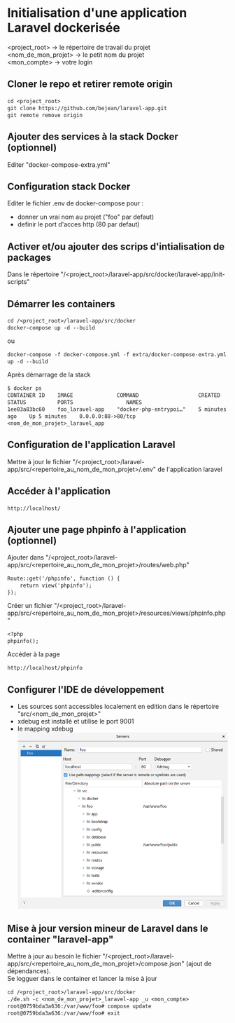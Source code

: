 # Initialisation d'une application Laravel dockerisée

<project_root> -> le répertoire de travail du projet  
<nom_de_mon_projet> -> le petit nom du projet  
<mon_compte> -> votre login


## Cloner le repo et retirer remote origin
    cd <project_root>
    git clone https://github.com/bejean/laravel-app.git
    git remote remove origin


## Ajouter des services à la stack Docker (optionnel)
Editer "docker-compose-extra.yml"


## Configuration stack Docker
Editer le fichier .env de docker-compose pour : 
* donner un vrai nom au projet ("foo" par defaut) 
* definir le port d'acces http (80 par defaut) 


## Activer et/ou ajouter des scrips d'intialisation de packages
Dans le répertoire "/<project_root>/laravel-app/src/docker/laravel-app/init-scripts"  


## Démarrer les containers
    cd /<project_root>/laravel-app/src/docker
    docker-compose up -d --build

ou  

    docker-compose -f docker-compose.yml -f extra/docker-compose-extra.yml up -d --build
  
Après démarrage de la stack  

    $ docker ps
    CONTAINER ID    IMAGE              COMMAND                   CREATED          STATUS          PORTS                 NAMES
    1ee03a83bc60    foo_laravel-app    "docker-php-entrypoi…"    5 minutes ago    Up 5 minutes    0.0.0.0:88->80/tcp    <nom_de_mon_projet>_laravel_app


## Configuration de l'application Laravel
Mettre à jour le fichier "/<project_root>/laravel-app/src/<repertoire_au_nom_de_mon_projet>/.env" de l'application laravel


## Accéder à l'application
    http://localhost/


## Ajouter une page phpinfo à l'application (optionnel)

Ajouter dans "/<project_root>/laravel-app/src/<repertoire_au_nom_de_mon_projet>/routes/web.php"  

    Route::get('/phpinfo', function () {
        return view('phpinfo');
    });

Créer un fichier "/<project_root>/laravel-app/src/<repertoire_au_nom_de_mon_projet>/resources/views/phpinfo.php"  

    <?php
    phpinfo();

Accéder à la page  

    http://localhost/phpinfo


## Configurer l'IDE de développement

* Les sources sont accessibles localement en edition dans le répertoire "src/<nom_de_mon_projet>" 
* xdebug est installé et utilise le port 9001  
* le mapping xdebug  
![mapping xdebug](PHPStorm-Xdebug.png?raw=true)


## Mise à jour version mineur de Laravel dans le container "laravel-app"

Mettre à jour au besoin le fichier "/<project_root>/laravel-app/src/<repertoire_au_nom_de_mon_projet>/compose.json" (ajout de dépendances).    
Se logguer dans le container et lancer la mise à jour  

    cd /<project_root>/laravel-app/src/docker
    ./de.sh -c <nom_de_mon_projet>_laravel-app _u <mon_compte>
    root@0759bda3a636:/var/www/foo# compose update
    root@0759bda3a636:/var/www/foo# exit